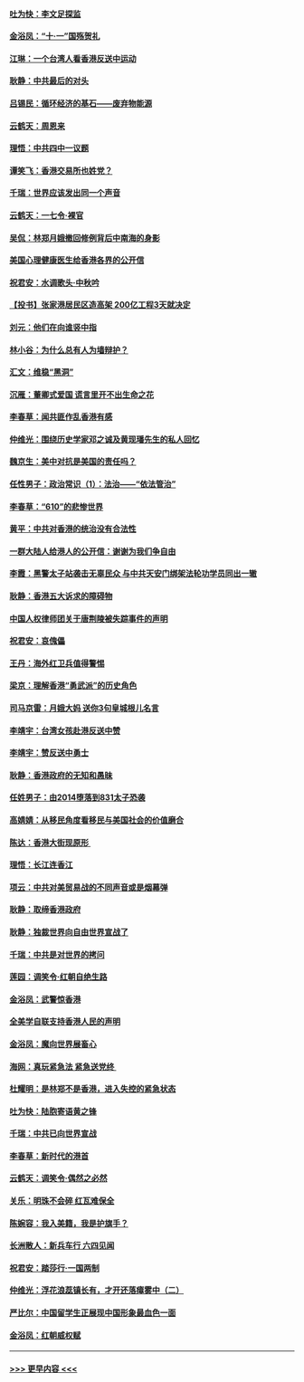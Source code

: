 #### [吐为快：李文足探监](../pages/nsc993/n11509622.md?t=09092155) 
#### [金浴凤：“十‧一”国殇贺礼](../pages/nsc993/n11509593.md?t=09092155) 
#### [江琳：一个台湾人看香港反送中运动](../pages/nsc993/n11509211.md?t=09092155) 
#### [耿静：中共最后的对头](../pages/nsc993/n11508308.md?t=09092155) 
#### [吕锡民：循环经济的基石——废弃物能源](../pages/nsc993/n11508212.md?t=09092155) 
#### [云鹤天：周恩来](../pages/nsc993/n11508055.md?t=09092155) 
#### [理悟：中共四中一议题](../pages/nsc993/n11507782.md?t=09092155) 
#### [谭笑飞：香港交易所也姓党？](../pages/nsc993/n11507753.md?t=09092155) 
#### [千瑞：世界应该发出同一个声音](../pages/nsc993/n11507290.md?t=09092155) 
#### [云鹤天：一七令‧裸官](../pages/nsc993/n11507177.md?t=09092155) 
#### [吴侃：林郑月娥撤回修例背后中南海的身影](../pages/nsc993/n11506876.md?t=09092155) 
#### [美国心理健康医生给香港各界的公开信](../pages/nsc993/n11506809.md?t=09092155) 
#### [祝君安：水调歌头‧中秋吟](../pages/nsc993/n11506758.md?t=09092155) 
#### [【投书】张家港居民区造高架 200亿工程3天就决定](../pages/nsc993/n11506682.md?t=09092155) 
#### [刘元：他们在向谁竖中指](../pages/nsc993/n11505384.md?t=09092155) 
#### [林小谷：为什么总有人为墙辩护？](../pages/nsc993/n11505226.md?t=09092155) 
#### [汇文：维稳“黑洞”](../pages/nsc993/n11504347.md?t=09092155) 
#### [沉雁：董卿式爱国 谎言里开不出生命之花](../pages/nsc993/n11503215.md?t=09092155) 
#### [李春草：闻共匪作乱香港有感](../pages/nsc993/n11503072.md?t=09092155) 
#### [仲维光：围绕历史学家邓之诚及黄现璠先生的私人回忆](../pages/nsc993/n11501330.md?t=09092155) 
#### [魏京生：美中对抗是美国的责任吗？](../pages/nsc993/n11500723.md?t=09092155) 
#### [任性男子：政治常识（1）：法治——“依法管治”](../pages/nsc993/n11500791.md?t=09092155) 
#### [李春草：“610”的悲惨世界](../pages/nsc993/n11501141.md?t=09092155) 
#### [黄平：中共对香港的统治没有合法性](../pages/nsc993/n11499473.md?t=09092155) 
#### [一群大陆人给港人的公开信：谢谢为我们争自由](../pages/nsc993/n11500402.md?t=09092155) 
#### [李霞：黑警太子站袭击无辜民众 与中共天安门绑架法轮功学员同出一辙](../pages/nsc993/n11499805.md?t=09092155) 
#### [耿静：香港五大诉求的障碍物](../pages/nsc993/n11497578.md?t=09092155) 
#### [中国人权律师团关于唐荆陵被失踪事件的声明](../pages/nsc993/n11500014.md?t=09092155) 
#### [祝君安：哀傀儡](../pages/nsc993/n11499776.md?t=09092155) 
#### [王丹：海外红卫兵值得警惕](../pages/nsc993/n11498138.md?t=09092155) 
#### [梁京：理解香港“勇武派”的历史角色](../pages/nsc993/n11498006.md?t=09092155) 
#### [司马京雷：月娥大妈  送你3句皇城根儿名言](../pages/nsc993/n11497885.md?t=09092155) 
#### [李靖宇：台湾女孩赴港反送中赞](../pages/nsc993/n11497721.md?t=09092155) 
#### [李靖宇：赞反送中勇士](../pages/nsc993/n11497452.md?t=09092155) 
#### [耿静：香港政府的无知和愚昧](../pages/nsc993/n11494238.md?t=09092155) 
#### [任姓男子：由2014堕落到831太子恐袭](../pages/nsc993/n11496683.md?t=09092155) 
#### [高婧婧：从移民角度看移民与美国社会的价值磨合](../pages/nsc993/n11495757.md?t=09092155) 
#### [陈达：香港大街现原形 ](../pages/nsc993/n11495441.md?t=09092155) 
#### [理悟：长江连香江](../pages/nsc993/n11495377.md?t=09092155) 
#### [项云：中共对美贸易战的不同声音或是烟幕弹](../pages/nsc993/n11494929.md?t=09092155) 
#### [耿静：取缔香港政府](../pages/nsc993/n11494218.md?t=09092155) 
#### [耿静：独裁世界向自由世界宣战了](../pages/nsc993/n11494190.md?t=09092155) 
#### [千瑞：中共是对世界的拷问](../pages/nsc993/n11493021.md?t=09092155) 
#### [莲园：调笑令‧红朝自绝生路](../pages/nsc993/n11493011.md?t=09092155) 
#### [金浴凤：武警惊香港](../pages/nsc993/n11492994.md?t=09092155) 
#### [全美学自联支持香港人民的声明](../pages/nsc993/n11492630.md?t=09092155) 
#### [金浴凤：魔向世界展畜心](../pages/nsc993/n11492599.md?t=09092155) 
#### [海网：真玩紧急法 紧急送党终 ](../pages/nsc993/n11492535.md?t=09092155) 
#### [杜耀明：是林郑不是香港，进入失控的紧急状态](../pages/nsc993/n11491420.md?t=09092155) 
#### [吐为快：陆胞寄语黄之锋](../pages/nsc993/n11491117.md?t=09092155) 
#### [千瑞：中共已向世界宣战](../pages/nsc993/n11490123.md?t=09092155) 
#### [李春草：新时代的港首](../pages/nsc993/n11489864.md?t=09092155) 
#### [云鹤天：调笑令·偶然之必然](../pages/nsc993/n11489701.md?t=09092155) 
#### [关乐：明珠不会碎 红瓦难保全](../pages/nsc993/n11489647.md?t=09092155) 
#### [陈婉容：我入美籍，我是护旗手？](../pages/nsc993/n11487908.md?t=09092155) 
#### [长洲散人：新兵车行 六四见闻](../pages/nsc993/n11487729.md?t=09092155) 
#### [祝君安：踏莎行‧一国两制](../pages/nsc993/n11487699.md?t=09092155) 
#### [仲维光：浮花浪蕊镇长有，才开还落瘴雾中（二）](../pages/nsc993/n11483286.md?t=09092155) 
#### [严比尔：中国留学生正展现中国形象最血色一面](../pages/nsc993/n11485145.md?t=09092155) 
#### [金浴凤：红朝威权赋](../pages/nsc993/n11485191.md?t=09092155) 

----
#### [ >>> 更早内容 <<< ](../indexes/nsc993-earlier.md)
